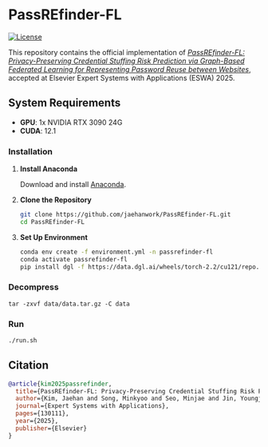 # PassREfinder-FL
[![License](https://img.shields.io/badge/License-Apache%202.0-blue.svg)](LICENSE)

This repository contains the official implementation of [*PassREfinder-FL: Privacy-Preserving Credential Stuffing Risk Prediction via Graph-Based Federated Learning for Representing Password Reuse between Websites*](https://www.sciencedirect.com/science/article/pii/S0957417425036954), accepted at Elsevier Expert Systems with Applications (ESWA) 2025.

## System Requirements
- **GPU**: 1x NVIDIA RTX 3090 24G
- **CUDA**: 12.1

### Installation

1. **Install Anaconda**
   
   Download and install [Anaconda](https://www.anaconda.com/download).

2. **Clone the Repository**
   ```bash
   git clone https://github.com/jaehanwork/PassREfinder-FL.git
   cd PassREfinder-FL
   ```

3. **Set Up Environment**
   ```bash
   conda env create -f environment.yml -n passrefinder-fl
   conda activate passrefinder-fl
   pip install dgl -f https://data.dgl.ai/wheels/torch-2.2/cu121/repo.html
   ```

### Decompress 
```
tar -zxvf data/data.tar.gz -C data
```

### Run

```bash
./run.sh
```


## Citation

```bibtex
@article{kim2025passrefinder,
  title={PassREfinder-FL: Privacy-Preserving Credential Stuffing Risk Prediction via Graph-Based Federated Learning for Representing Password Reuse between Websites},
  author={Kim, Jaehan and Song, Minkyoo and Seo, Minjae and Jin, Youngjin and Shin, Seungwon and Kim, Jinwoo},
  journal={Expert Systems with Applications},
  pages={130111},
  year={2025},
  publisher={Elsevier}
}
```